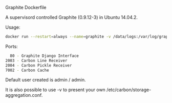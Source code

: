Graphite Dockerfile

A supervisord controlled Graphite (0.9.12-3) in Ubuntu 14.04.2.

Usage:
```bash
docker run --restart=always --name=graphite -v /data/logs:/var/log/graphite -v /data/whisper:/var/lib/graphite/storage/whisper -p 8080:80 -p 2003:2003 -p 2004:2004 -d v00rh33s/graphite
```

Ports:
```bash
  80 - Graphite Django Interface
2003 - Carbon Line Receiver
2004 - Carbon Pickle Receiver
7002 - Carbon Cache
```

Default user created is admin / admin. 

It is also possible to use -v to present your own /etc/carbon/storage-aggregation.conf.



